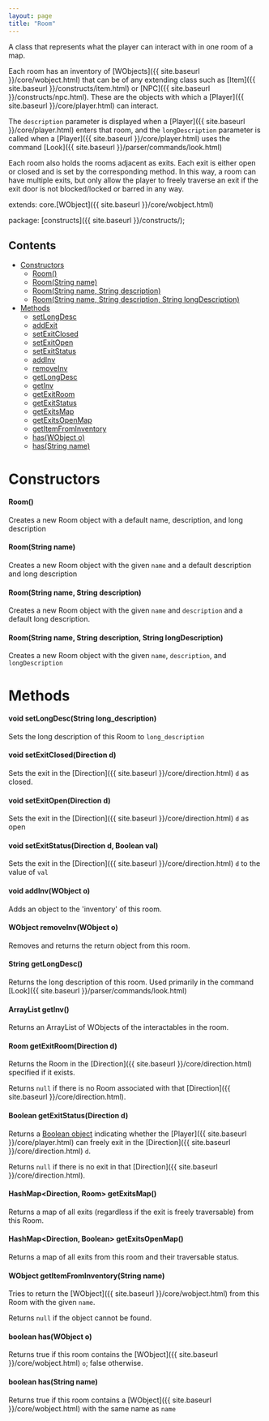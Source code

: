 ```yaml
---
layout: page
title: "Room"
---
```


A class that represents what the player can interact with in one room of a map.

Each room has an inventory of [WObjects]({{ site.baseurl }}/core/wobject.html) that can be of any extending class such as [Item]({{ site.baseurl }}/constructs/item.html) or [NPC]({{ site.baseurl }}/constructs/npc.html). These are the objects with which a [Player]({{ site.baseurl }}/core/player.html) can interact.

The `description` parameter is displayed when a [Player]({{ site.baseurl }}/core/player.html) enters that room, and the `longDescription` parameter is called when a [Player]({{ site.baseurl }}/core/player.html) uses the command [Look]({{ site.baseurl }}/parser/commands/look.html)

Each room also holds the rooms adjacent as exits. Each exit is either open or closed and is set by the corresponding method. In this way, a room can have multiple exits, but only allow the player to freely traverse an exit if the exit door is not blocked/locked or barred in any way.

extends:
    core.[WObject]({{ site.baseurl }}/core/wobject.html)

package: [constructs]({{ site.baseurl }}/constructs/);

## Contents

- [Constructors](#constructors)
  - [Room()](#room)
  - [Room(String name)](#roomstring-name)
  - [Room(String name, String description)](#roomstring-name-string-description)
  - [Room(String name, String description, String longDescription)](#roomstring-name-string-description-string-longdescription)
- [Methods](#methods)
  - [setLongDesc](#void-setlongdescstring-long_description)
  - [addExit](#void-addexitdirection-d-room-r)
  - [setExitClosed](#void-setexitcloseddirection-d)
  - [setExitOpen](#void-setexitopendirection-d)
  - [setExitStatus](#void-setexitstatusdirection-d-boolean-val)
  - [addInv](#void-addinvwobject-o)
  - [removeInv](#wobject-removeinvwobject-o)
  - [getLongDesc](#string-getlongdesc)
  - [getInv](#arraylistwobject-getinv)
  - [getExitRoom](#room-getexitroomdirection-d)
  - [getExitStatus](#boolean-getexitstatusdirection-d)
  - [getExitsMap](#hashmapdirection-room-getexitsmap)
  - [getExitsOpenMap](#hashmapdirection-boolean-getexitsopenmap)
  - [getItemFromInventory](#wobject-getitemfrominventorystring-name)
  - [has(WObject o)](#boolean-haswobject-o)
  - [has(String name)](#boolean-hasstring-name)

# Constructors

#### Room()

Creates a new Room object with a default name, description, and long description

#### Room(String name)

Creates a new Room object with the given `name` and a default description and long description

#### Room(String name, String description)

Creates a new Room object with the given `name` and `description` and a default long description.

#### Room(String name, String description, String longDescription)

Creates a new Room object with the given `name`, `description`, and `longDescription`

# Methods

#### void setLongDesc(String long_description)

Sets the long description of this Room to `long_description`

#### void setExitClosed(Direction d)

Sets the exit in the [Direction]({{ site.baseurl }}/core/direction.html) `d` as closed.

#### void setExitOpen(Direction d)

Sets the exit in the [Direction]({{ site.baseurl }}/core/direction.html) `d` as open

#### void setExitStatus(Direction d, Boolean val)

Sets the exit in the [Direction]({{ site.baseurl }}/core/direction.html) `d` to the value of `val`

#### void addInv(WObject o)

Adds an object to the 'inventory' of this room.

#### WObject removeInv(WObject o)

Removes and returns the return object from this room.

#### String getLongDesc()

Returns the long description of this room. Used primarily in the command [Look]({{ site.baseurl }}/parser/commands/look.html)

#### ArrayList<WObject> getInv()

Returns an ArrayList of WObjects of the interactables in the room.

#### Room getExitRoom(Direction d)

Returns the Room in the [Direction]({{ site.baseurl }}/core/direction.html) specified if it exists.

Returns `null` if there is no Room associated with that [Direction]({{ site.baseurl }}/core/direction.html).

#### Boolean getExitStatus(Direction d)

Returns a [Boolean object](http://docs.oracle.com/javase/7/docs/api/java/lang/Boolean.html) indicating whether the [Player]({{ site.baseurl }}/core/player.html) can freely exit in the [Direction]({{ site.baseurl }}/core/direction.html) `d`.

Returns `null` if there is no exit in that [Direction]({{ site.baseurl }}/core/direction.html).

#### HashMap<Direction, Room> getExitsMap()

Returns a map of all exits (regardless if the exit is freely traversable) from this Room.

#### HashMap<Direction, Boolean> getExitsOpenMap()

Returns a map of all exits from this room and their traversable status.

#### WObject getItemFromInventory(String name)

Tries to return the [WObject]({{ site.baseurl }}/core/wobject.html) from this Room with the given `name`. 

Returns `null` if the object cannot be found.

#### boolean has(WObject o)

Returns true if this room contains the [WObject]({{ site.baseurl }}/core/wobject.html) `o`; false otherwise.

#### boolean has(String name)

Returns true if this room contains a [WObject]({{ site.baseurl }}/core/wobject.html) with the same name as `name`